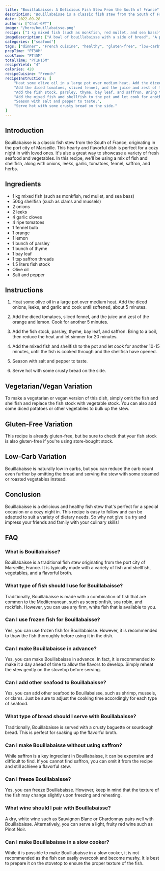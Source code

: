 ```yaml
---
title: "Bouillabaisse: A Delicious Fish Stew From the South of France"
description: "Bouillabaisse is a classic fish stew from the South of France, made with a variety of fish, shellfish, vegetables, and herbs. This recipe is easy to follow and perfect for a cozy night in with loved ones."
date: 2022-09-28
authors: ["Chat-GPT"]
image: "/hero/bouillabaisse.png"
recipe: ["1 kg mixed fish (such as monkfish, red mullet, and sea bass)", "500g shellfish (such as clams and mussels)", "2 onions", "2 leeks", "4 garlic cloves", "4 ripe tomatoes", "1 fennel bulb", "1 orange", "1 lemon", "1 bunch of parsley", "1 bunch of thyme", "1 bay leaf", "1 tsp saffron threads", "1.5 liters fish stock", "Olive oil", "Salt and pepper"]
imageDescription: ["A bowl of bouillabaisse with a side of bread", "A pot of bouillabaisse on the stove", "A plate of mixed fish used in bouillabaisse", "A bowl of shellfish used in bouillabaisse"]
categories: ["seafood"]
tags: ["dinner", "French cuisine", "healthy", "gluten-free", "low-carb"]
prepTime: "PT30M"
cookTime: "PT45M"
totalTime: "PT1H15M"
recipeYield: "4"
calories: 420
recipeCuisine: "French"
recipeInstructions: [
    "Heat some olive oil in a large pot over medium heat. Add the diced onions, leeks, and garlic and cook until softened, about 5 minutes.",
    "Add the diced tomatoes, sliced fennel, and the juice and zest of the orange and lemon. Cook for another 5 minutes.",
    "Add the fish stock, parsley, thyme, bay leaf, and saffron. Bring to a boil, then reduce the heat and let simmer for 20 minutes.",
    "Add the mixed fish and shellfish to the pot and let cook for another 10-15 minutes, until the fish is cooked through and the shellfish have opened.",
    "Season with salt and pepper to taste.",
    "Serve hot with some crusty bread on the side."
]
---
```


## Introduction

Bouillabaisse is a classic fish stew from the South of France, originating in the port city of Marseille. This hearty and flavorful dish is perfect for a cozy night in with loved ones. It's also a great way to showcase a variety of fresh seafood and vegetables. In this recipe, we'll be using a mix of fish and shellfish, along with onions, leeks, garlic, tomatoes, fennel, saffron, and herbs.

## Ingredients

- 1 kg mixed fish (such as monkfish, red mullet, and sea bass)
- 500g shellfish (such as clams and mussels)
- 2 onions
- 2 leeks
- 4 garlic cloves
- 4 ripe tomatoes
- 1 fennel bulb
- 1 orange
- 1 lemon
- 1 bunch of parsley
- 1 bunch of thyme
- 1 bay leaf
- 1 tsp saffron threads
- 1.5 liters fish stock
- Olive oil
- Salt and pepper

## Instructions

1. Heat some olive oil in a large pot over medium heat. Add the diced onions, leeks, and garlic and cook until softened, about 5 minutes.

2. Add the diced tomatoes, sliced fennel, and the juice and zest of the orange and lemon. Cook for another 5 minutes.

3. Add the fish stock, parsley, thyme, bay leaf, and saffron. Bring to a boil, then reduce the heat and let simmer for 20 minutes.

4. Add the mixed fish and shellfish to the pot and let cook for another 10-15 minutes, until the fish is cooked through and the shellfish have opened.

5. Season with salt and pepper to taste.

6. Serve hot with some crusty bread on the side.

## Vegetarian/Vegan Variation

To make a vegetarian or vegan version of this dish, simply omit the fish and shellfish and replace the fish stock with vegetable stock. You can also add some diced potatoes or other vegetables to bulk up the stew.

## Gluten-Free Variation

This recipe is already gluten-free, but be sure to check that your fish stock is also gluten-free if you're using store-bought stock.

## Low-Carb Variation

Bouillabaisse is naturally low in carbs, but you can reduce the carb count even further by omitting the bread and serving the stew with some steamed or roasted vegetables instead.

## Conclusion

Bouillabaisse is a delicious and healthy fish stew that's perfect for a special occasion or a cozy night in. This recipe is easy to follow and can be adapted to suit a variety of dietary needs. So why not give it a try and impress your friends and family with your culinary skills!

## FAQ

### What is Bouillabaisse?

Bouillabaisse is a traditional fish stew originating from the port city of Marseille, France. It is typically made with a variety of fish and shellfish, vegetables, and a flavorful broth.

### What type of fish should I use for Bouillabaisse?

Traditionally, Bouillabaisse is made with a combination of fish that are common to the Mediterranean, such as scorpionfish, sea robin, and rockfish. However, you can use any firm, white fish that is available to you.

### Can I use frozen fish for Bouillabaisse?

Yes, you can use frozen fish for Bouillabaisse. However, it is recommended to thaw the fish thoroughly before using it in the dish.

### Can I make Bouillabaisse in advance?

Yes, you can make Bouillabaisse in advance. In fact, it is recommended to make it a day ahead of time to allow the flavors to develop. Simply reheat the stew gently on the stovetop before serving.

### Can I add other seafood to Bouillabaisse?

Yes, you can add other seafood to Bouillabaisse, such as shrimp, mussels, or clams. Just be sure to adjust the cooking time accordingly for each type of seafood.

### What type of bread should I serve with Bouillabaisse?

Traditionally, Bouillabaisse is served with a crusty baguette or sourdough bread. This is perfect for soaking up the flavorful broth.

### Can I make Bouillabaisse without using saffron?

While saffron is a key ingredient in Bouillabaisse, it can be expensive and difficult to find. If you cannot find saffron, you can omit it from the recipe and still achieve a flavorful stew.

### Can I freeze Bouillabaisse?

Yes, you can freeze Bouillabaisse. However, keep in mind that the texture of the fish may change slightly upon freezing and reheating.

### What wine should I pair with Bouillabaisse?

A dry, white wine such as Sauvignon Blanc or Chardonnay pairs well with Bouillabaisse. Alternatively, you can serve a light, fruity red wine such as Pinot Noir.

### Can I make Bouillabaisse in a slow cooker?

While it is possible to make Bouillabaisse in a slow cooker, it is not recommended as the fish can easily overcook and become mushy. It is best to prepare it on the stovetop to ensure the proper texture of the fish.